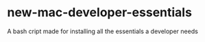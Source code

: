 # new-mac-developer-essentials
A bash cript made for installing all the essentials a developer needs
